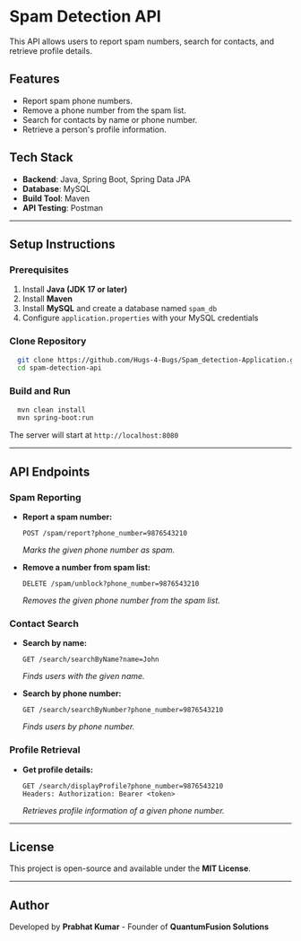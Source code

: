 # Spam Detection API

This API allows users to report spam numbers, search for contacts, and retrieve profile details.

## Features
- Report spam phone numbers.
- Remove a phone number from the spam list.
- Search for contacts by name or phone number.
- Retrieve a person's profile information.

## Tech Stack
- **Backend**: Java, Spring Boot, Spring Data JPA
- **Database**: MySQL
- **Build Tool**: Maven
- **API Testing**: Postman

---

## Setup Instructions

### Prerequisites
1. Install **Java (JDK 17 or later)**
2. Install **Maven**
3. Install **MySQL** and create a database named `spam_db`
4. Configure `application.properties` with your MySQL credentials

### Clone Repository
```bash
  git clone https://github.com/Hugs-4-Bugs/Spam_detection-Application.git
  cd spam-detection-api
```

### Build and Run
```bash
  mvn clean install
  mvn spring-boot:run
```

The server will start at `http://localhost:8080`

---

## API Endpoints

### Spam Reporting
- **Report a spam number:**
  ```http
  POST /spam/report?phone_number=9876543210
  ```
  *Marks the given phone number as spam.*

- **Remove a number from spam list:**
  ```http
  DELETE /spam/unblock?phone_number=9876543210
  ```
  *Removes the given phone number from the spam list.*

### Contact Search
- **Search by name:**
  ```http
  GET /search/searchByName?name=John
  ```
  *Finds users with the given name.*

- **Search by phone number:**
  ```http
  GET /search/searchByNumber?phone_number=9876543210
  ```
  *Finds users by phone number.*

### Profile Retrieval
- **Get profile details:**
  ```http
  GET /search/displayProfile?phone_number=9876543210
  Headers: Authorization: Bearer <token>
  ```
  *Retrieves profile information of a given phone number.*

---

## License
This project is open-source and available under the **MIT License**.

---

## Author
Developed by **Prabhat Kumar** - Founder of **QuantumFusion Solutions**

